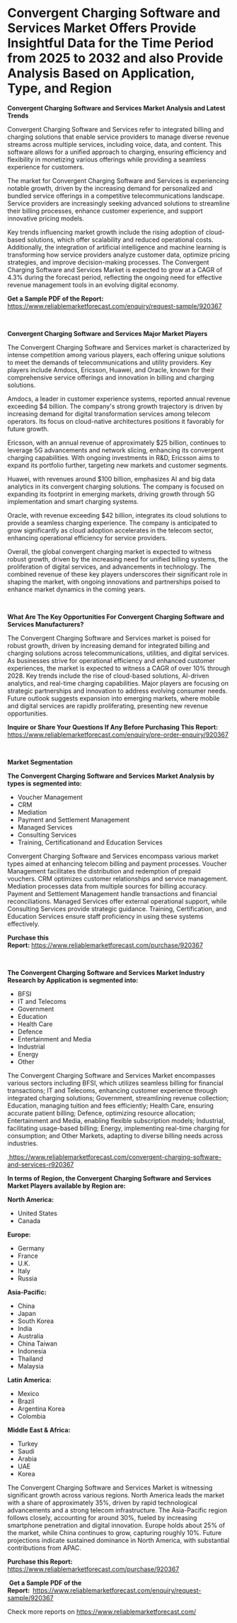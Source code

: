 <p><h1>Convergent Charging Software and Services Market Offers Provide Insightful Data for the Time Period from 2025 to 2032 and also Provide Analysis Based on Application, Type, and Region</h1></p><p><strong>Convergent Charging Software and Services Market Analysis and Latest Trends</strong></p>
<p><p>Convergent Charging Software and Services refer to integrated billing and charging solutions that enable service providers to manage diverse revenue streams across multiple services, including voice, data, and content. This software allows for a unified approach to charging, ensuring efficiency and flexibility in monetizing various offerings while providing a seamless experience for customers. </p><p>The market for Convergent Charging Software and Services is experiencing notable growth, driven by the increasing demand for personalized and bundled service offerings in a competitive telecommunications landscape. Service providers are increasingly seeking advanced solutions to streamline their billing processes, enhance customer experience, and support innovative pricing models. </p><p>Key trends influencing market growth include the rising adoption of cloud-based solutions, which offer scalability and reduced operational costs. Additionally, the integration of artificial intelligence and machine learning is transforming how service providers analyze customer data, optimize pricing strategies, and improve decision-making processes. The Convergent Charging Software and Services Market is expected to grow at a CAGR of 4.3% during the forecast period, reflecting the ongoing need for effective revenue management tools in an evolving digital economy.</p></p>
<p><strong>Get a Sample PDF of the Report:&nbsp;</strong> <a href="https://www.reliablemarketforecast.com/enquiry/request-sample/920367?utm_campaign=2753&utm_medium=2&utm_source=Github&utm_content=ia&utm_term=07032025&utm_id=convergent-charging-software-and-services">https://www.reliablemarketforecast.com/enquiry/request-sample/920367</a></p>
<p>&nbsp;</p>
<p><strong>Convergent Charging Software and Services Major Market Players</strong></p>
<p><p>The Convergent Charging Software and Services market is characterized by intense competition among various players, each offering unique solutions to meet the demands of telecommunications and utility providers. Key players include Amdocs, Ericsson, Huawei, and Oracle, known for their comprehensive service offerings and innovation in billing and charging solutions.</p><p>Amdocs, a leader in customer experience systems, reported annual revenue exceeding $4 billion. The company's strong growth trajectory is driven by increasing demand for digital transformation services among telecom operators. Its focus on cloud-native architectures positions it favorably for future growth.</p><p>Ericsson, with an annual revenue of approximately $25 billion, continues to leverage 5G advancements and network slicing, enhancing its convergent charging capabilities. With ongoing investments in R&D, Ericsson aims to expand its portfolio further, targeting new markets and customer segments.</p><p>Huawei, with revenues around $100 billion, emphasizes AI and big data analytics in its convergent charging solutions. The company is focused on expanding its footprint in emerging markets, driving growth through 5G implementation and smart charging systems.</p><p>Oracle, with revenue exceeding $42 billion, integrates its cloud solutions to provide a seamless charging experience. The company is anticipated to grow significantly as cloud adoption accelerates in the telecom sector, enhancing operational efficiency for service providers.</p><p>Overall, the global convergent charging market is expected to witness robust growth, driven by the increasing need for unified billing systems, the proliferation of digital services, and advancements in technology. The combined revenue of these key players underscores their significant role in shaping the market, with ongoing innovations and partnerships poised to enhance market dynamics in the coming years.</p></p>
<p>&nbsp;</p>
<p><strong>What Are The Key Opportunities For Convergent Charging Software and Services Manufacturers?</strong></p>
<p><p>The Convergent Charging Software and Services market is poised for robust growth, driven by increasing demand for integrated billing and charging solutions across telecommunications, utilities, and digital services. As businesses strive for operational efficiency and enhanced customer experiences, the market is expected to witness a CAGR of over 10% through 2028. Key trends include the rise of cloud-based solutions, AI-driven analytics, and real-time charging capabilities. Major players are focusing on strategic partnerships and innovation to address evolving consumer needs. Future outlook suggests expansion into emerging markets, where mobile and digital services are rapidly proliferating, presenting new revenue opportunities.</p></p>
<p><strong>Inquire or Share Your Questions If Any Before Purchasing This Report:</strong> <a href="https://www.reliablemarketforecast.com/enquiry/pre-order-enquiry/920367?utm_campaign=2753&utm_medium=2&utm_source=Github&utm_content=ia&utm_term=07032025&utm_id=convergent-charging-software-and-services">https://www.reliablemarketforecast.com/enquiry/pre-order-enquiry/920367</a></p>
<p>&nbsp;</p>
<p><strong>Market Segmentation</strong></p>
<p><strong>The Convergent Charging Software and Services Market Analysis by types is segmented into:</strong></p>
<p><ul><li>Voucher Management</li><li>CRM</li><li>Mediation</li><li>Payment and Settlement Management</li><li>Managed Services</li><li>Consulting Services</li><li>Training, Certificationand and Education Services</li></ul></p>
<p><p>Convergent Charging Software and Services encompass various market types aimed at enhancing telecom billing and payment processes. Voucher Management facilitates the distribution and redemption of prepaid vouchers. CRM optimizes customer relationships and service management. Mediation processes data from multiple sources for billing accuracy. Payment and Settlement Management handle transactions and financial reconciliations. Managed Services offer external operational support, while Consulting Services provide strategic guidance. Training, Certification, and Education Services ensure staff proficiency in using these systems effectively.</p></p>
<p><strong>Purchase this Report:&nbsp;</strong><a href="https://www.reliablemarketforecast.com/purchase/920367?utm_campaign=2753&utm_medium=2&utm_source=Github&utm_content=ia&utm_term=07032025&utm_id=convergent-charging-software-and-services">https://www.reliablemarketforecast.com/purchase/920367</a></p>
<p>&nbsp;</p>
<p><strong>The Convergent Charging Software and Services Market Industry Research by Application is segmented into:</strong></p>
<p><ul><li>BFSI</li><li>IT and Telecoms</li><li>Government</li><li>Education</li><li>Health Care</li><li>Defence</li><li>Entertainment and Media</li><li>Industrial</li><li>Energy</li><li>Other</li></ul></p>
<p><p>The Convergent Charging Software and Services Market encompasses various sectors including BFSI, which utilizes seamless billing for financial transactions; IT and Telecoms, enhancing customer experience through integrated charging solutions; Government, streamlining revenue collection; Education, managing tuition and fees efficiently; Health Care, ensuring accurate patient billing; Defence, optimizing resource allocation; Entertainment and Media, enabling flexible subscription models; Industrial, facilitating usage-based billing; Energy, implementing real-time charging for consumption; and Other Markets, adapting to diverse billing needs across industries.</p></p>
<p><a href="https://www.reliablemarketforecast.com/convergent-charging-software-and-services-r920367?utm_campaign=2753&utm_medium=2&utm_source=Github&utm_content=ia&utm_term=07032025&utm_id=convergent-charging-software-and-services">&nbsp;https://www.reliablemarketforecast.com/convergent-charging-software-and-services-r920367</a></p>
<p><strong>In terms of Region, the Convergent Charging Software and Services Market Players available by Region are:</strong></p>
<p>
    <p> <strong> North America: </strong>
        <ul>
            <li>United States</li>
            <li>Canada</li>
        </ul>
        </p> 
    <p> <strong> Europe: </strong>
        <ul>
            <li>Germany</li>
            <li>France</li>
            <li>U.K.</li>
            <li>Italy</li>
            <li>Russia</li>
        </ul>
        </p> 
    <p> <strong> Asia-Pacific: </strong>
        <ul>
            <li>China</li>
            <li>Japan</li>
            <li>South Korea</li>
            <li>India</li>
            <li>Australia</li>
            <li>China Taiwan</li>
            <li>Indonesia</li>
            <li>Thailand</li>
            <li>Malaysia</li>
        </ul>
        </p> 
    <p> <strong> Latin America: </strong>
        <ul>
            <li>Mexico</li>
            <li>Brazil</li>
            <li>Argentina Korea</li>
            <li>Colombia</li>
        </ul>
        </p> 
    <p> <strong> Middle East & Africa: </strong>
        <ul>
            <li>Turkey</li>
            <li>Saudi</li>
            <li>Arabia</li>
            <li>UAE</li>
            <li>Korea</li>
        </ul>
    </p>
    </p>
<p><p>The Convergent Charging Software and Services Market is witnessing significant growth across various regions. North America leads the market with a share of approximately 35%, driven by rapid technological advancements and a strong telecom infrastructure. The Asia-Pacific region follows closely, accounting for around 30%, fueled by increasing smartphone penetration and digital innovation. Europe holds about 25% of the market, while China continues to grow, capturing roughly 10%. Future projections indicate sustained dominance in North America, with substantial contributions from APAC.</p></p>
<p><strong>Purchase this Report: </strong><a href="https://www.reliablemarketforecast.com/purchase/920367?utm_campaign=2753&utm_medium=2&utm_source=Github&utm_content=ia&utm_term=07032025&utm_id=convergent-charging-software-and-services">https://www.reliablemarketforecast.com/purchase/920367</a></p>
<p>&nbsp;<strong>Get a Sample PDF of the Report:&nbsp;&nbsp;</strong><a href="https://www.reliablemarketforecast.com/enquiry/request-sample/920367?utm_campaign=2753&utm_medium=2&utm_source=Github&utm_content=ia&utm_term=07032025&utm_id=convergent-charging-software-and-services">https://www.reliablemarketforecast.com/enquiry/request-sample/920367</a></p>
<p><strong></strong></p>
<p>Check more reports on <a href="https://www.reliablemarketforecast.com/?utm_campaign=2753&utm_medium=2&utm_source=Github&utm_content=ia&utm_term=07032025&utm_id=convergent-charging-software-and-services">https://www.reliablemarketforecast.com/</a></p>